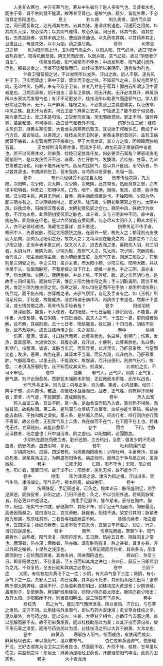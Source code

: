 <!-- { "loadSidebar": true } -->
　　人身非衣寒也，中非有寒气也，寒从中生者何？是人多痹气也。又肾者水也，而生于骨，肾不生则髓不能满，故寒甚至骨也。是故气痹、精少，皆能生寒，不必谓其定责阳虚也。
　　
　　卷上
　　
　　刺久病
　　刺久病者，深内而久留之，间日而复取之，必先调其左右，去其血脉。愚谓此刺道也，可通药之用矣。以其病久入深，故必深内；以其阴气难得，故必久留。间日者，休其气也。调其左右，去其血脉者，调其未病之处，使血脉流通也。以丸药攻其病，以甘药养其正，且进且止，毋速其效，以平为期，药之道尽矣。
　　
　　卷中
　　
　　风寒营卫之辨
　　风为阳邪而上行，卫为阳气而主外，以阳从阳，其气必浮，故曰“阳浮者热自发”。阳得风而反强，阴无邪而反弱，以弱从强，其气必馁，故曰“阴弱者汗自出”。
　　
　　伤寒发热者，阳气被郁而不伸也；中风发热者，阳气被引而外浮也。郁者必发之，浮者不徒解散而已。此桂枝汤所以兼阴阳、通合散为剂也。
　　
　　仲景卫强营弱之说，不过发明所以发热、汗出之故。后人不察、遂有风并于卫，卫实而营虚；寒中于营，营实而卫虚之辨。不知邪气之来，自皮毛而至肌肉，无论中风、伤寒，未有不及于卫者，甚者乃并伤于营耳！郭白云所谓涉卫中营者是也。卫病而营和，则汗自出；营与卫俱病，则无汗矣。无汗必发其汗，麻黄汤所以去表实而发邪气也；有汗不可更发汗，桂枝汤所以助表气而逐邪气也。学人但分病证之有汗、无汗，以严麻黄、桂枝之用，不必执营卫之孰虚孰实，以证伤寒、中风之殊。且无汗为表实，何云卫虚？麻黄之去实，宁独遗卫？能不胶于俗说者，斯为豪杰之士。营卫本是和谐，卫受邪而反强，荣无邪而觉弱，邪正不同，强弱异等，虽欲和谐，不可得矣，故曰营气和者外不谐。
　　
　　伤寒分立三纲：桂枝主风伤卫，麻黄主寒伤营，大青龙主风寒两伤营卫。其说始于叔微许氏，而成于中行方氏、嘉言喻氏。以愚观之，桂枝主风伤卫则是，麻黄主寒伤营则非。盖有卫病而营不病者，未有营病而卫不病者也。至于大青龙证，其立方之旨，因烦躁而独加石膏。
　　
　　王文禄所谓风寒并重，而闭热于经，故加石膏于发散药中者是也。若不过风寒并发，则麻黄、桂枝已足胜其任矣，何必更须石膏哉？寒邪闭皮毛而郁阳气，是以发热而汗不出。麻黄、杏仁开肺气、发腠理。若桂枝、甘草，为辛甘发散之用也。风邪不能外闭阳气，而反内扰阴气，是以其汗自出。用芍药者，所以救其营也。书谓风邪伤卫，营未受病，与芍药以安营者，尚隔一层。
　　
　　卷中
　　
　　寒邪六经俱受不必定自太阳
　　伤寒传经次第，先太阳，次阳明，次少阳，次太阴，次少阴，次厥阴，此其常也。然而风寒之邪，亦有径中阳明者。仲景云：阳明中风，口苦，咽干，腹满，微喘，发热，恶寒，脉浮而紧。又少阳中风，两耳无所闻，目赤，胸中满而烦者是也。不独阳明、少阳为然，即三阴亦有之。云少阴病始得之，反发热、脉沉者，少阴初受寒邪之症也。太阴中风，四肢烦疼，阳微阴涩而长者，太阴初受风邪之症也。厥阴中风，脉微浮为欲愈，不浮为未愈，此厥阴初受风邪之脉也。此三者，又与三阴直中不同。直中者，病在脏，此则病在经也。是以六经皆能自受风寒，何必尽从太阳传入；即从太阳传入，亦不必循经递进。海藏言之最详，兹不重述。
　　
　　伤寒传足不传手者，寒邪中人，先着皮肤，而足太阳膀胱之脉，在最外一层，故先入之；稍深则去皮肤而入肌肉，肌肉为足阳阴之分，故次入之；又稍深则在躯壳之内，脏腑之外？而足少阳之脉，正当半表半里之间，故又次入之。迨去表而之里，离阳而入阴，则三阴者，太阴为开，厥阴为阖，少阴为枢，故邪气入之，先太阴，次少阴，次厥阴也。合而言之，阳主表而阴主里，表为腑而里五脏，故邪气在表，则足三阳受之，在里则足三阴受之也。手之三阳，虽亦主表，而太阳小肠、少阳三焦、阳明大肠，并从手至于头，位偏而脉短，不若足经之自下行上，纲维一身也。手之三阴，虽亦主里，然太阴肺、少阴心、厥阴胞络，并处上焦，不若肝、脾、肾之实居阴位也。是故手三阳经虽阳，而脉绌于表，惟足三阳为独主阳之表；手三阴脏虽阴，而位不处阴，惟足三阴为独主阴之里。伤寒之邪，所以恒在足而不在手欤！发明所谓伤寒止伤西北，而不伤东南，亦穿凿之语。夫邪气侵淫，自足及手者有之。如《玉机》所谓足经实，手经虚，故能冤热。洁古所谓壬病传丙、丙病传丁者是也。然非汗下差误，或七情劳倦之故，焉有传及手经者哉？
　　
　　卷中
　　
　　阳结阴结
　　脉浮而数，能食，不大便者，名曰阳结，十七日当剧；脉沉而迟，不能食，身体重，大便反硬，名曰阴结，十四日当剧。盖天人之气，十五日一更，更则结者当解，设不解，其病则剧。云十七日者，阳结能食，故过期；十四日者，阴结不能食，故不及期也。成氏过结再传之说，失之泥矣。
　　
　　卷中
　　
　　纵横
　　伤寒，腹满，谵语，寸口脉浮而紧，此肝乘脾也，名曰纵，刺期门；伤寒，发热，啬啬恶寒，大渴欲饮水，其腹必满，自汗出，小便利，此肝乘肺也，名曰横，刺期门。按腹满、谵语，其脉当实沉，而反浮紧，此非里实，乃肝邪乘脾，气窒而实也；发热，恶寒，病为在表，其证本不当渴，而反大渴，此非内热，乃肝邪乘肺，气郁而燥也。以里无热，不能消水，故腹满，而汗出便利，则肺气已行，故愈。二者俱泻肝邪则愈，设不知而攻其实热，则误矣。
　　
　　此病机之变，不可不审也。
　　
　　卷中
　　
　　战栗
　　邪气入，正气抑，则病；正气复，邪气退，则汗出而愈矣。然邪犹未强而未即服，正犹微而未即胜，此所以战也。
　　
　　邪气外与正争，则为战；内与正争，则为栗。栗者，心内鼓栗。经曰：阴中于邪，必内栗也。若战，则但肢体战摇而已。战者，正气胜，则有得汗而解者；栗者，内气虚，不能御邪，遂成厥脱也。
　　
　　卷中
　　
　　热入血室
　　热入血室三条，其旨不同。第一条，是血舍空而热乃入者，空则热不得聚，而游其部，故胸胁满。第二条，是热邪与血俱结于血室者，血结亦能作寒热，柴胡亦能去血结，不独和解之谓矣。第三条，是热邪入而结，经尚行者，经行则热亦行而不得留，故必自愈，无犯胃气及上二焦，病在血而不在气，在下而不在上也。若诛伐无过，变证随出，乌能自愈耶？
　　
　　卷中
　　
　　圊血
　　下利，寸脉反浮数者，阳之盛也；尺中自涩者，阴之虚也。以阳加阴，必圊脓血。
　　
　　少阴热在膀胱而便血者，脏邪还腑，血去热出，当愈；强发少阴汗而动血者，热邪内迫，血去阴竭，多死。
　　
　　卷中
　　
　　吐利烦躁四逆
　　少阴病吐利，烦躁，四逆者死，为阴极而阳绝也；少阴吐利，手足厥冷，烦躁欲死者，吴茱萸汤主之，为阴盛而阳争也。病症则同，而辨之于争与绝之间，盖亦微矣。
　　
　　卷中
　　
　　亡阳无阳
　　亡阳，阳不守也；无阳，阳之弱也。阳亡者，藩篱已彻，故汗出不止；阳弱者，施化无权，故不能作汗。
　　
　　卷中
　　
　　绝阳
　　阳为津液之源，津液为阳之根。汗出过多，胃气生热，津液竭矣。阳气虽存，根本则离，故曰绝阳。
　　
　　卷中
　　
　　厥
　　伤寒脉促，手足厥逆者，可灸之。按本论云：脉阳盛则促，则手足厥逆。而脉促者，非阳之虚，乃阳不通也；灸之，所以引阳外通。若厥而脉微者，则必更以四逆温之。
　　
　　病患手足厥冷，脉乍紧者，邪结在胸中。胸中，阳也，阳实气于四肢。邪结胸中，其阳不布，则手足无气而厥冷。胸邪最高，高者因而越之，故曰当吐之，宜瓜蒂散。脉促者，阳结不通，故宜引其阳；脉紧者阳为邪遏，故须吐其邪。二者皆与阳虚厥逆不同。
　　
　　脉微而厥者，阳之虚也，宜四逆辈；脉细而厥者，血虚不营于四末也，宜酸甘辛药温之、润之、行之，当归四逆是也。
　　
　　卷中
　　
　　厥热
　　伤寒先厥者，寒邪乍中，阳气暴折也；后热者，阳气渐复，阴邪将却也。五日厥，热亦五日者，阴胜阳复之常也。厥深者，热亦深；厥微者，热亦微。谓有胜则有复，胜之甚者，其复亦甚。非以外厥之微甚，卜里热之浅深也。
　　
　　伤寒前厥而后热者，其病多吉，阳复而阴剥也；前热而后厥者，其病多凶，阴进而阳退也。
　　
　　厥四日，热反三日，即显阳微之机，不待复厥，至五日而知其病之进也；热四日，厥反三日即显阴负之兆，不待复热，至五日而知其病之必愈也。
　　
　　卷中
　　
　　三阴下症
　　太阴，有桂枝加大黄汤下之一症；少阴，有大承气急下三症；厥阴，有小承气下之一症。夫邪入三阴，病已深矣，其幸而不死者，其邪仍从阳而出耳！张季明所谓太阴脾经，温燥不行，亦当温利自阳明出，如桂枝加大黄是也；少阴肾经，虽用附子，复使麻黄，厥阴肝经用桂枝，则知少阴亦自太阳出，厥阴亦自少阳出；及其太阳、少阳郁闭不行，则当自阳明出。故三阴皆有下症也。
　　
　　卷中
　　
　　桂枝汤
　　风之为气，能动阳气而泄津液，所以发热、汗自出，与伤寒之发热、无汗不同。此用桂枝外发邪气，即以芍药内安津液；炙甘草合桂枝之辛，足以攘外，合芍药之酸，足以安内；生姜、大枣甘辛相合，亦助正气去邪之用。盖以肌解而邪不去，故不用麻黄发表，而以桂枝助阳以为表；以其汗出而营自和，故不用石膏之清里，而用芍药敛阴以为里。此桂枝汤之所以大异于麻黄、大青龙也。
　　
　　卷中
　　
　　麻黄汤
　　寒邪伤人阳气，郁而成热，皮肤闭而成实，麻黄轻以去实，辛以发阳气，温以散寒气。
　　
　　杏仁佐麻黄通肺气，使腠理开泄，王好古谓其为治卫实之药者是也。然泄而不收、升而不降，桂枝、甘草虽以佐之，实监制之耳！东垣云：麻黄汤是阳经卫药也，开腠理使阳气申泄，此药为卫实也。
　　
　　卷中
　　
　　大小青龙汤
